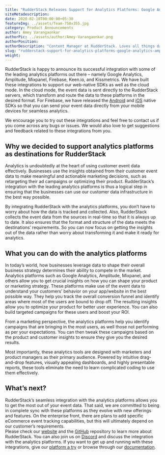 ```yaml
---
title: "RudderStack Releases Support for Analytics Platforms: Google Analytics, Amplitude, Firebase, Kissmetrics, Mixpanel, and Keen.io"
siteMetadescription:
date: 2020-02-10T00:00:00+05:30
featureImg: ../assets/Team-750x355.jpg
category: Product Announcements
author: Amey Varangaonkar
authorPic: ../assets/author/Amey-Varangaonkar.png
authorPosition: 
authorDescription: "Content Manager at RudderStack. Loves all things data. Manchester United, music, and sci-fi fan, among other things."
slug: "rudderstack-support-for-analytics-platforms-google-analytics-amplitude-firebase-kissmetrics-mixpanel-keenio"
weight: 
---
```

RudderStack is happy to announce its successful integration with some of the leading analytics platforms out there – namely Google Analytics, Amplitude, Mixpanel, Firebase, Keen.io, and Kissmetrics. We have built these integrations to support our web-native SDKs as well as the cloud mode. In the cloud mode, the event data is sent directly to the RudderStack servers, which transform and route the data to these platforms in the desired format. For Firebase, we have released the [Android](https://github.com/rudderlabs/rudder-integration-firebase-android) and [iOS](https://github.com/rudderlabs/rudder-integration-firebase-ios) native SDKs so that you can send your event data directly from your mobile devices for seamless analytics.  

We encourage you to try out these integrations and feel free to contact us if you come across any bugs or issues. We would also love to get suggestions and feedback related to these integrations from you.  

**Why we decided to support analytics platforms as destinations for RudderStack**
---------------------------------------------------------------------------------

Analytics is undoubtedly at the heart of using customer event data effectively. Businesses use the insights obtained from their customer event data to make meaningful and actionable marketing decisions, such as retargeting their ad campaigns or optimizing their product. RudderStack’s integration with the leading analytics platforms is thus a logical step in ensuring that the businesses can use our customer data infrastructure in the best way possible.   

By integrating RudderStack with the analytics platforms, you don’t have to worry about how the data is tracked and collected. Also, RudderStack collects the event data from the sources in real-time so that it is always up to date. It also ensures that the format and structure of the data meets the destinations’ requirements. So you can now focus on getting the insights out of the data rather than worry about transforming it and make it ready for analytics.

**What you can do with the analytics platforms**
------------------------------------------------

In today’s world, how businesses leverage data to shape their overall business strategy determines their ability to compete in the market. Analytics platforms such as Google Analytics, Amplitude, Mixpanel, and others allow you to get crucial insights on how you can shape your product or marketing strategy. These platforms make use of the event data to understand your customers’ behavior on your app/website in the best possible way. They help you track the overall conversion funnel and identify areas where most of the users are bound to drop off. The resulting insights allow you to optimize your product for better user experience. You can also build targeted campaigns for these users and boost your ROI.  

From a marketing perspective, the analytics platforms help you identify campaigns that are bringing in the most users, as well those not performing as per your expectations. You can then tweak these campaigns based on the product and customer insights to ensure they give you the desired results.  

Most importantly, these analytics tools are designed with marketers and product managers as their primary audience. Powered by intuitive drag-and-drop features, visually appealing dashboards, and highly presentable reports, these tools eliminate the need to learn complicated coding to use them effectively.

**What’s next?**
----------------

RudderStack’s seamless integration with the analytics platforms allows you to get the most out of your event data. That said, we are committed to being in complete sync with these platforms as they evolve with new offerings and features. On the enterprise front, there are plans to add specific eCommerce event tracking capabilities, but this will ultimately depend on our customer’s requirements.  
Please check our [website](https://rudderstack.com/) and the [GitHub](https://github.com/rudderlabs/rudder-server) repository to learn more about RudderStack. You can also join us on [Discord](https://discordapp.com/invite/xNEdEGw) and discuss the integration with the analytics platforms. If you want to get up and running with these integrations, give our [platform a try](https://app.rudderlabs.com/signup) or browse through our [documentation](https://docs.rudderstack.com/destinations).
